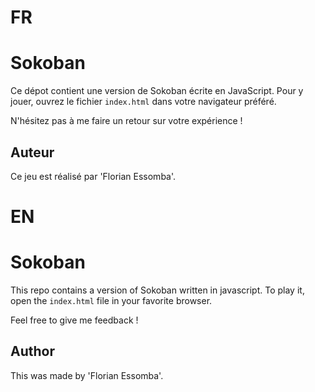 # FR

# Sokoban

Ce dépot contient une version de Sokoban écrite en JavaScript.
Pour y jouer, ouvrez le fichier `index.html` dans votre navigateur préféré.

N'hésitez pas à me faire un retour sur votre expérience !

## Auteur

Ce jeu est réalisé par 'Florian Essomba'.

# EN

# Sokoban

This repo contains a version of Sokoban written in javascript.
To play it, open the `index.html` file in your favorite browser.

Feel free to give me feedback !

## Author

This was made by 'Florian Essomba'.
